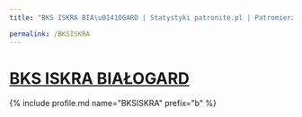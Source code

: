 ```yaml
---
title: "BKS ISKRA BIA\u0141OGARD | Statystyki patronite.pl | Patromierz"

permalink: /BKSISKRA
---
```


# [BKS ISKRA BIAŁOGARD](https://patronite.pl/BKSISKRA)

{% include profile.md name="BKSISKRA" prefix="b" %}
